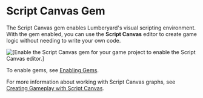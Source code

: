 # Script Canvas Gem<a name="gems-system-gem-script-canvas"></a>

The Script Canvas gem enables Lumberyard's visual scripting environment\. With the gem enabled, you can use the **Script Canvas** editor to create game logic without needing to write your own code\.

![\[Enable the Script Canvas gem for your game project to enable the Script Canvas editor.\]](http://docs.aws.amazon.com/lumberyard/latest/userguide/images/gem-system-gem-script-canvas.png)

To enable gems, see [Enabling Gems](gems-system-using-project-configurator.md)\.

For more information about working with Script Canvas graphs, see [Creating Gameplay with Script Canvas](script-canvas-intro.md)\.